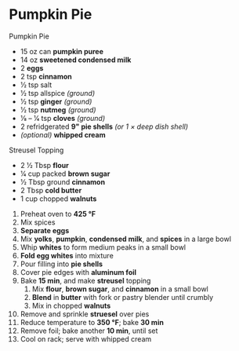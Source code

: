 # Pumpkin Pie

Pumpkin Pie
* 15 oz can **pumpkin puree**
* 14 oz **sweetened condensed milk**
* 2 **eggs**
* 2 tsp **cinnamon**
* 1⁄2 tsp salt
* 1⁄2 tsp allspice *(ground)*
* 1⁄2 tsp **ginger** *(ground)*
* 1⁄2 tsp **nutmeg** *(ground)*
* 1⁄8 – 1⁄4 tsp **cloves** *(ground)*
* 2 refridgerated **9" pie shells** *(or 1 × deep dish shell)*
* *(optional)* **whipped cream**

Streusel Topping

* 2 1⁄2 Tbsp **flour**
* 1⁄4 cup packed **brown sugar**
* 1⁄2 Tbsp ground **cinnamon**
* 2 Tbsp **cold butter**
* 1 cup chopped  **walnuts**

1. Preheat oven to **425 °F**
1. Mix spices
1. **Separate eggs**
1. Mix **yolks**, **pumpkin**, **condensed milk**, and **spices** in a large bowl
1. Whip **whites** to form medium peaks in a small bowl
1. **Fold egg whites** into mixture
1. Pour filling into **pie shells**
1. Cover pie edges with **aluminum foil**
1. Bake **15 min**, and make **streusel** topping
   1. Mix **flour**, **brown sugar**, and **cinnamon** in a small bowl
   1. **Blend** in **butter** with fork or pastry blender until crumbly
   1. Mix in chopped **walnuts**
1. Remove and sprinkle **struesel** over pies
1. Reduce temperature to **350 °F**; bake **30 min**
1. Remove foil; bake another **10 min**, until set
1. Cool on rack; serve with whipped cream
